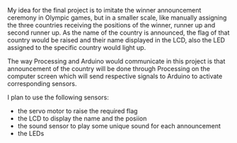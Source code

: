 My idea for the final project is to imitate the winner announcement ceremony in Olympic games, but in a smaller scale, like manually assigning the three countries receiving the positions of the winner, runner up and second runner up. As the name of the country is announced, the flag of that country would be raised and their name displayed in the LCD, also the LED assigned to the specific country would light up. 

The way Processing and Arduino would communicate in this project is that announcement of the country will be done through Processing on the computer screen which will send respective signals to Arduino to activate corresponding sensors.

I plan to use the following sensors:
 - the servo motor to raise the required flag
 - the LCD to display the name and the posiion
 - the sound sensor to play some unique sound for each announcement
 - the LEDs 
 
 
